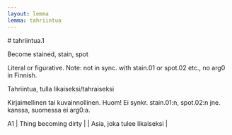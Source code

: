 ```yaml
---
layout: lemma
lemma: tahriintua
---
```


<div class="sense">
# <span class="sensename">tahriintua.1</span>

<span class="description">Become stained, stain, spot</span>

Literal or figurative. Note: not in sync. with stain.01 or spot.02 etc., no arg0 in Finnish.

<span class="description">Tahriintua, tulla likaiseksi/tahraiseksi</span>

Kirjaimellinen tai kuvainnollinen. Huom! Ei synkr. stain.01:n, spot.02:n jne. kanssa, suomessa ei arg0:a.

A1 | Thing becoming dirty |   | Asia, joka tulee likaiseksi |  

</div>


